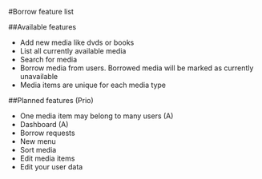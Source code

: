#Borrow feature list

##Available features
* Add new media like dvds or books
* List all currently available media
* Search for media
* Borrow media from users. Borrowed media will be marked as  currently unavailable
* Media items are unique for each media type

##Planned features (Prio)
* One media item may belong to many users (A)
* Dashboard (A)
* Borrow requests
* New menu
* Sort media
* Edit media items
* Edit your user data
